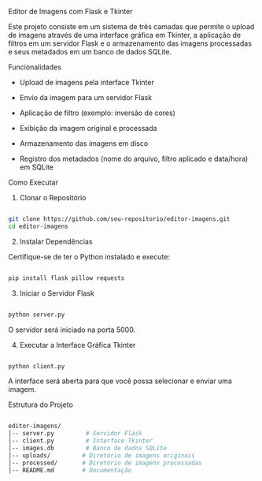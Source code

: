 Editor de Imagens com Flask e Tkinter

Este projeto consiste em um sistema de três camadas que permite o upload de imagens através de uma interface gráfica em Tkinter, a aplicação de filtros em um servidor Flask e o armazenamento das imagens processadas e seus metadados em um banco de dados SQLite.

Funcionalidades

* Upload de imagens pela interface Tkinter

* Envio da imagem para um servidor Flask

* Aplicação de filtro (exemplo: inversão de cores)

* Exibição da imagem original e processada

* Armazenamento das imagens em disco

* Registro dos metadados (nome do arquivo, filtro aplicado e data/hora) em SQLite

Como Executar

1. Clonar o Repositório

```bash

git clone https://github.com/seu-repositorio/editor-imagens.git
cd editor-imagens

```
2. Instalar Dependências

Certifique-se de ter o Python instalado e execute:
```bash

pip install flask pillow requests

```
3. Iniciar o Servidor Flask

```bash

python server.py

```

O servidor será iniciado na porta 5000.

4. Executar a Interface Gráfica Tkinter

```bash

python client.py

```

A interface será aberta para que você possa selecionar e enviar uma imagem.

Estrutura do Projeto

```bash

editor-imagens/
│-- server.py         # Servidor Flask
│-- client.py         # Interface Tkinter
│-- images.db         # Banco de dados SQLite
│-- uploads/         # Diretório de imagens originais
│-- processed/       # Diretório de imagens processadas
│-- README.md        # Documentação

```
